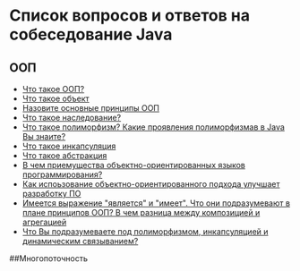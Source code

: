 # Список вопросов и ответов на собеседование Java

## ООП
- <a href="https://github.com/DenisPavlov/work_project/blob/master/answers/OOP/%D0%A7%D1%82%D0%BE%20%D1%82%D0%B0%D0%BA%D0%BE%D0%B5%20%D0%9E%D0%9E%D0%9F.md">Что такое ООП?</a>
- <a href="https://github.com/DenisPavlov/work_project/blob/master/answers/OOP/%D0%A7%D1%82%D0%BE%20%D1%82%D0%B0%D0%BA%D0%BE%D0%B5%20%D0%BE%D0%B1%D1%8A%D0%B5%D0%BA%D1%82.md">Что такое объект</a>
- <a href="https://github.com/DenisPavlov/work_project/blob/master/answers/OOP/%D0%9D%D0%B0%D0%B7%D0%BE%D0%B2%D0%B8%D1%82%D0%B5%20%D0%BE%D1%81%D0%BD%D0%BE%D0%B2%D0%BD%D1%8B%D0%B5%20%D0%BF%D1%80%D0%B8%D0%BD%D1%86%D0%B8%D0%BF%D1%8B%20%D0%9E%D0%9E%D0%9F.md">Назовите основные принципы ООП</a>
- <a href="https://github.com/DenisPavlov/work_project/blob/master/answers/OOP/%D0%A7%D1%82%D0%BE%20%D1%82%D0%B0%D0%BA%D0%BE%D0%B5%20%D0%BD%D0%B0%D1%81%D0%BB%D0%B5%D0%B4%D0%BE%D0%B2%D0%B0%D0%BD%D0%B8%D0%B5.md">Что такое наследование?</a>
- <a href="https://github.com/DenisPavlov/work_project/blob/master/answers/OOP/%D0%A7%D1%82%D0%BE%20%D1%82%D0%B0%D0%BA%D0%BE%D0%B5%20%D0%BF%D0%BE%D0%BB%D0%B8%D0%BC%D0%BE%D1%80%D1%84%D0%B8%D0%B7%D0%BC.md">Что такое полиморфизм? Какие проявления полиморфизмав в Java Вы знаите?</a>
- <a href="https://github.com/DenisPavlov/work_project/blob/master/answers/OOP/%D0%A7%D1%82%D0%BE%20%D1%82%D0%B0%D0%BA%D0%BE%D0%B5%20%D0%B8%D0%BD%D0%BA%D0%B0%D0%BF%D1%81%D1%83%D0%BB%D1%8F%D1%86%D0%B8%D1%8F.md">Что такое инкапсуляция</a>
- <a href="https://github.com/DenisPavlov/work_project/blob/master/answers/OOP/%D0%A7%D1%82%D0%BE%20%D1%82%D0%B0%D0%BA%D0%BE%D0%B5%20%D0%B0%D0%B1%D1%81%D1%82%D1%80%D0%B0%D0%BA%D1%86%D0%B8%D1%8F.md">Что такое абстракция</a>
- <a href="https://github.com/DenisPavlov/work_project/blob/master/answers/OOP/%D0%92%20%D1%87%D0%B5%D0%BC%20%D0%BF%D1%80%D0%B8%D0%B5%D0%BC%D1%83%D1%89%D0%B5%D1%81%D1%82%D0%B2%D0%B0%20%D0%9E%D0%9E%20%D0%AF%D0%9F.md">В чем приемущества объектно-ориентированных языков программирования?</a>
- <a href="https://github.com/DenisPavlov/work_project/blob/master/answers/OOP/%D0%9A%D0%B0%D0%BA%20%D0%B8%D1%81%D0%BF%D0%BE%D1%8C%D0%B7%D0%BE%D0%B2%D0%B0%D0%BD%D0%B8%D0%B5%20%D0%BE%D0%B1%D1%8A%D0%B5%D0%BA%D1%82%D0%BD%D0%BE-%D0%BE%D1%80%D0%B8%D0%B5%D0%BD%D1%82%D0%B8%D1%80%D0%BE%D0%B2%D0%B0%D0%BD%D0%BD%D0%BE%D0%B3%D0%BE%20%D0%BF%D0%BE%D0%B4%D1%85%D0%BE%D0%B4%D0%B0%20%D1%83%D0%BB%D1%83%D1%87%D1%88%D0%B0%D0%B5%D1%82%20%D1%80%D0%B0%D0%B7%D1%80%D0%B0%D0%B1%D0%BE%D1%82%D0%BA%D1%83%20%D0%9F%D0%9E.md">Как испоьзование объектно-ориентированного подхода улучшает разработку ПО</a>
- <a href="https://github.com/DenisPavlov/work_project/blob/master/answers/OOP/%D0%98%D0%BC%D0%B5%D0%B5%D1%82%D1%81%D1%8F%20%D0%B2%D1%8B%D1%80%D0%B0%D0%B6%D0%B5%D0%BD%D0%B8%D0%B5%20%22%D1%8F%D0%B2%D0%BB%D1%8F%D0%B5%D1%82%D1%81%D1%8F%22%20%D0%B8%20%22%D0%B8%D0%BC%D0%B5%D0%B5%D1%82%22.md">Имеется выражение "является" и "имеет". Что они подразумевают в плане принципов ООП? В чем разница между композицией и агрегацией</a>
- <a href="https://github.com/DenisPavlov/work_project/blob/master/answers/OOP/%D0%A7%D1%82%D0%BE%20%D0%B2%D1%8B%20%D0%BF%D0%BE%D0%B4%D1%80%D0%B0%D0%B7%D1%83%D0%BC%D0%B5%D0%B2%D0%B0%D0%B5%D1%82%D0%B5%20%D0%BF%D0%BE%D0%B4%20%D0%BF%D0%BE%D0%BB%D0%B8%D0%BC%D0%BE%D1%80%D1%84%D0%B8%D0%B7%D0%BC%D0%BE%D0%BC.md">Что Вы подразумеваете под полиморфизмом, инкапсуляцией и динамическим связыванием?</a>

##Многопоточность
